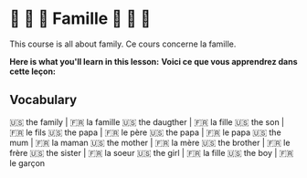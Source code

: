 # 👵 👴 👴 Famille 👵 👴 👴

This course is all about family.
Ce cours concerne la famille.  

__Here is what you'll learn in this lesson:__
__Voici ce que vous apprendrez dans cette leçon:__

## Vocabulary

🇺🇸 the family   |  🇫🇷 la famille
🇺🇸 the daugther |  🇫🇷 la fille
🇺🇸 the son      |  🇫🇷 le fils
🇺🇸 the papa     |  🇫🇷 le père
🇺🇸 the papa     |  🇫🇷 le papa
🇺🇸 the mum      |  🇫🇷 la maman
🇺🇸 the mother   |  🇫🇷 la mère
🇺🇸 the brother  |  🇫🇷 le frère
🇺🇸 the sister   |  🇫🇷 la soeur
🇺🇸 the girl     |  🇫🇷 la fille
🇺🇸 the boy      |  🇫🇷 le garçon  